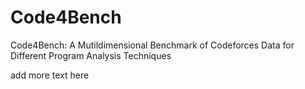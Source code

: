 # Code4Bench
Code4Bench: A Mutildimensional Benchmark of Codeforces Data for Different Program Analysis Techniques

add more text here
